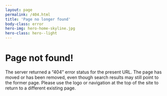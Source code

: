 ```yaml
---
layout: page
permalink: /404.html
title: 'Page no longer found'
body-class: error
hero-img: hero-home-skyline.jpg
hero-class: hero--light
---
```


<div class="row">
  <div class="section col-md-10 col-lg-9 col-xl-8 mx-auto u__fluid-gutter u__fluid-vertical rhythm">
    <h1 class="text-center">Page not found!</h1>
    <p>The server returned a “404” error status for the present URL. The page has moved or has been removed, even though search results may still point to the former page. Please use the logo or navigation at the top of the site to return to a different existing page. </p>
  </div>
</div>